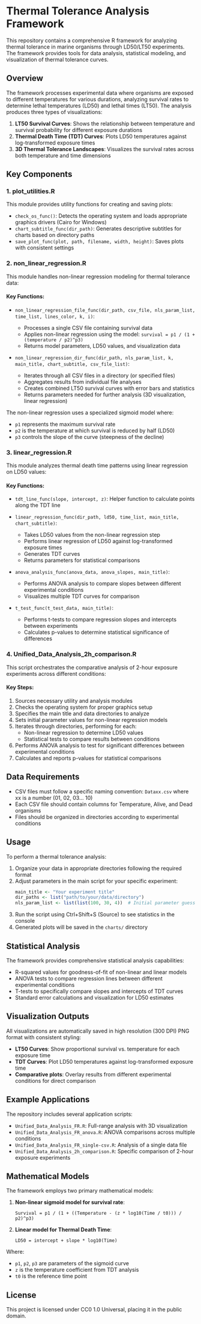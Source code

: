 # Thermal Tolerance Analysis Framework

This repository contains a comprehensive R framework for analyzing thermal tolerance in marine organisms through LD50/LT50 experiments. The framework provides tools for data analysis, statistical modeling, and visualization of thermal tolerance curves.

## Overview

The framework processes experimental data where organisms are exposed to different temperatures for various durations, analyzing survival rates to determine lethal temperatures (LD50) and lethal times (LT50). The analysis produces three types of visualizations:

1. **LT50 Survival Curves**: Shows the relationship between temperature and survival probability for different exposure durations
2. **Thermal Death Time (TDT) Curves**: Plots LD50 temperatures against log-transformed exposure times
3. **3D Thermal Tolerance Landscapes**: Visualizes the survival rates across both temperature and time dimensions

## Key Components

### 1. plot_utilities.R

This module provides utility functions for creating and saving plots:

- `check_os_func()`: Detects the operating system and loads appropriate graphics drivers (Cairo for Windows)
- `chart_subtitle_func(dir_path)`: Generates descriptive subtitles for charts based on directory paths
- `save_plot_func(plot, path, filename, width, height)`: Saves plots with consistent settings

### 2. non_linear_regression.R

This module handles non-linear regression modeling for thermal tolerance data:

#### Key Functions:

- `non_linear_regression_file_func(dir_path, csv_file, nls_param_list, time_list, lines_color, k, i)`:
  - Processes a single CSV file containing survival data
  - Applies non-linear regression using the model: `survival = p1 / (1 + (temperature / p2)^p3)`
  - Returns model parameters, LD50 values, and visualization data

- `non_linear_regression_dir_func(dir_path, nls_param_list, k, main_title, chart_subtitle, csv_file_list)`:
  - Iterates through all CSV files in a directory (or specified files)
  - Aggregates results from individual file analyses
  - Creates combined LT50 survival curves with error bars and statistics
  - Returns parameters needed for further analysis (3D visualization, linear regression)

The non-linear regression uses a specialized sigmoid model where:
- `p1` represents the maximum survival rate
- `p2` is the temperature at which survival is reduced by half (LD50)
- `p3` controls the slope of the curve (steepness of the decline)

### 3. linear_regression.R

This module analyzes thermal death time patterns using linear regression on LD50 values:

#### Key Functions:

- `tdt_line_func(slope, intercept, z)`: Helper function to calculate points along the TDT line

- `linear_regression_func(dir_path, ld50, time_list, main_title, chart_subtitle)`:
  - Takes LD50 values from the non-linear regression step
  - Performs linear regression of LD50 against log-transformed exposure times
  - Generates TDT curves
  - Returns parameters for statistical comparisons

- `anova_analysis_func(anova_data, anova_slopes, main_title)`:
  - Performs ANOVA analysis to compare slopes between different experimental conditions
  - Visualizes multiple TDT curves for comparison

- `t_test_func(t_test_data, main_title)`:
  - Performs t-tests to compare regression slopes and intercepts between experiments
  - Calculates p-values to determine statistical significance of differences

### 4. Unified_Data_Analysis_2h_comparison.R

This script orchestrates the comparative analysis of 2-hour exposure experiments across different conditions:

#### Key Steps:

1. Sources necessary utility and analysis modules
2. Checks the operating system for proper graphics setup
3. Specifies the main title and data directories to analyze
4. Sets initial parameter values for non-linear regression models
5. Iterates through directories, performing for each:
   - Non-linear regression to determine LD50 values
   - Statistical tests to compare results between conditions
6. Performs ANOVA analysis to test for significant differences between experimental conditions
7. Calculates and reports p-values for statistical comparisons

## Data Requirements

- CSV files must follow a specific naming convention: `Dataxx.csv` where xx is a number (01, 02, 03... 10)
- Each CSV file should contain columns for Temperature, Alive, and Dead organisms
- Files should be organized in directories according to experimental conditions

## Usage

To perform a thermal tolerance analysis:

1. Organize your data in appropriate directories following the required format
2. Adjust parameters in the main script for your specific experiment:
   ```R
   main_title <- "Your experiment title"
   dir_paths <- list("path/to/your/data/directory")
   nls_param_list <- list(list(100, 30, 4))  # Initial parameter guesses
   ```
3. Run the script using Ctrl+Shift+S (Source) to see statistics in the console
4. Generated plots will be saved in the `charts/` directory

## Statistical Analysis

The framework provides comprehensive statistical analysis capabilities:

- R-squared values for goodness-of-fit of non-linear and linear models
- ANOVA tests to compare regression lines between different experimental conditions
- T-tests to specifically compare slopes and intercepts of TDT curves
- Standard error calculations and visualization for LD50 estimates

## Visualization Outputs

All visualizations are automatically saved in high resolution (300 DPI) PNG format with consistent styling:

- **LT50 Curves**: Show proportional survival vs. temperature for each exposure time
- **TDT Curves**: Plot LD50 temperatures against log-transformed exposure time
- **Comparative plots**: Overlay results from different experimental conditions for direct comparison

## Example Applications

The repository includes several application scripts:
- `Unified_Data_Analysis_FR.R`: Full-range analysis with 3D visualization
- `Unified_Data_Analysis_FR_anova.R`: ANOVA comparisons across multiple conditions
- `Unified_Data_Analysis_FR_single-csv.R`: Analysis of a single data file
- `Unified_Data_Analysis_2h_comparison.R`: Specific comparison of 2-hour exposure experiments

## Mathematical Models

The framework employs two primary mathematical models:

1. **Non-linear sigmoid model for survival rate**:
   ```
   Survival = p1 / (1 + ((Temperature - (z * log10(Time / t0))) / p2)^p3)
   ```
   
2. **Linear model for Thermal Death Time**:
   ```
   LD50 = intercept + slope * log10(Time)
   ```

Where:
- `p1`, `p2`, `p3` are parameters of the sigmoid curve
- `z` is the temperature coefficient from TDT analysis
- `t0` is the reference time point

## License

This project is licensed under CC0 1.0 Universal, placing it in the public domain.